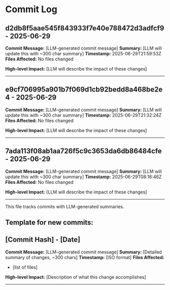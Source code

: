 # Commit Log


## d2db8f5aae545f843933f7e40e788472d3adfcf9 - 2025-06-29
**Commit Message:** [LLM-generated commit message]
**Summary:** [LLM will update this with ~300 char summary]
**Timestamp:** 2025-06-29T21:59:53Z
**Files Affected:** 
No files changed

**High-level Impact:**
[LLM will describe the impact of these changes]

---

## e9cf706995a901b7f069d1cb92bedd8a468be2e4 - 2025-06-29
**Commit Message:** [LLM-generated commit message]
**Summary:** [LLM will update this with ~300 char summary]
**Timestamp:** 2025-06-29T21:32:24Z
**Files Affected:** 
No files changed

**High-level Impact:**
[LLM will describe the impact of these changes]

---

## 7ada113f08ab1aa726f5c9c3653da6db86484cfe - 2025-06-29
**Commit Message:** [LLM-generated commit message]
**Summary:** [LLM will update this with ~300 char summary]
**Timestamp:** 2025-06-29T08:16:46Z
**Files Affected:** 
No files changed

**High-level Impact:**
[LLM will describe the impact of these changes]

---
This file tracks commits with LLM-generated summaries.

## Template for new commits:
## [Commit Hash] - [Date]
**Commit Message:** [LLM-generated commit message]
**Summary:** [Detailed summary of changes, ~300 chars]
**Timestamp:** [ISO format]
**Files Affected:** 
- [list of files]

**High-level Impact:**
[Description of what this change accomplishes]

---
